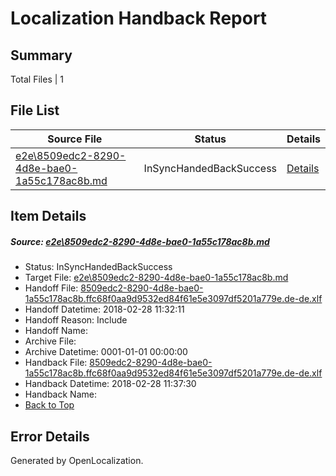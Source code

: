 # <a name='report-top'></a> Localization Handback Report

## Summary
 Total Files | 1

## File List
 Source File | Status | Details 
 ----------- | ------ | ------- 
 [e2e\8509edc2-8290-4d8e-bae0-1a55c178ac8b.md](https://github.com/OpenLocalizationTestOrg/ol-test4/blob/53bcfd6ddceeb0ab831545734ad52258c35fee06/e2e/8509edc2-8290-4d8e-bae0-1a55c178ac8b.md) | InSyncHandedBackSuccess | [Details](#28fa5acf392eb077994dcfed5cd700429ecf6e731)

## Item Details
##### <a name='28fa5acf392eb077994dcfed5cd700429ecf6e731'></a> Source: [e2e\8509edc2-8290-4d8e-bae0-1a55c178ac8b.md](https://github.com/OpenLocalizationTestOrg/ol-test4/blob/53bcfd6ddceeb0ab831545734ad52258c35fee06/e2e/8509edc2-8290-4d8e-bae0-1a55c178ac8b.md)
* Status: InSyncHandedBackSuccess
* Target File: [e2e\8509edc2-8290-4d8e-bae0-1a55c178ac8b.md](https://github.com/OpenLocalizationTestOrg/ol-test4-dede/blob/200d92ea0396530c4a7ad50a7156e27058cd688a/e2e/8509edc2-8290-4d8e-bae0-1a55c178ac8b.md)
* Handoff File: [8509edc2-8290-4d8e-bae0-1a55c178ac8b.ffc68f0aa9d9532ed84f61e5e3097df5201a779e.de-de.xlf](https://github.com/OpenLocalizationTestOrg/ol-test4-handoff/blob/b56e4656470d18f4bd8363841c9fae69399e5dc2/ol-handoff/OpenLocalizationTestOrg/ol-test4-dede/e2e/ht/8509edc2-8290-4d8e-bae0-1a55c178ac8b.ffc68f0aa9d9532ed84f61e5e3097df5201a779e.de-de.xlf)
* Handoff Datetime: 2018-02-28 11:32:11
* Handoff Reason: Include
* Handoff Name: 
* Archive File: 
* Archive Datetime: 0001-01-01 00:00:00
* Handback File: [8509edc2-8290-4d8e-bae0-1a55c178ac8b.ffc68f0aa9d9532ed84f61e5e3097df5201a779e.de-de.xlf](https://github.com/OpenLocalizationTestOrg/ol-test4-handback/blob/637da3ef00e7591295e6baa5d09461ce20f3988c/ol-handback/OpenLocalizationTestOrg/ol-test4-dede/e2e/ht/8509edc2-8290-4d8e-bae0-1a55c178ac8b.ffc68f0aa9d9532ed84f61e5e3097df5201a779e.de-de.xlf)
* Handback Datetime: 2018-02-28 11:37:30
* Handback Name: 
* [Back to Top](#report-top)


## Error Details

Generated by OpenLocalization.
